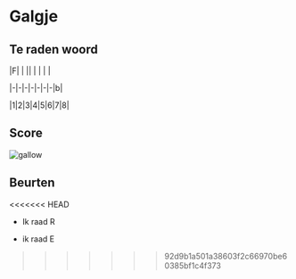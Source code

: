 # Galgje

## Te raden woord

|F| | || | | | |

|-|-|-|-|-|-|-|b|

|1|2|3|4|5|6|7|8|

## Score
![gallow](./images/2.png)

## Beurten
<<<<<<< HEAD

* Ik raad R 

* ik raad E
>>>>>>> 92d9b1a501a38603f2c66970be60385bf1c4f373
